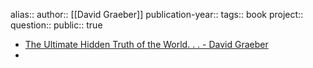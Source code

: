 alias:: 
author:: [[David Graeber]] 
publication-year::
tags:: book 
project:: 
question::
public:: true

- [The Ultimate Hidden Truth of the World. . . - David Graeber](https://davidgraeber.org/books/the-ultimate-hidden-truth-of-the-world/)
-